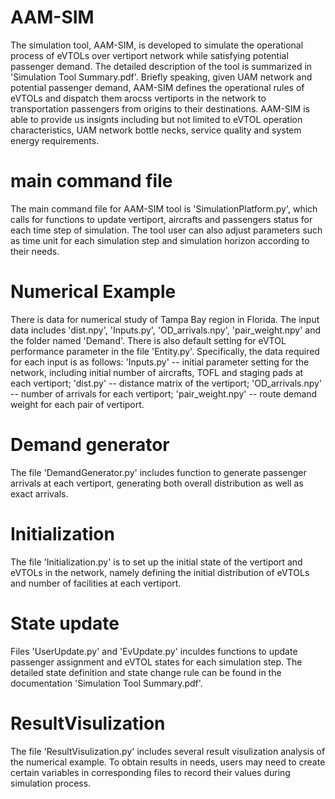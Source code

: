 # AAM-SIM
The simulation tool, AAM-SIM, is developed to simulate the operational process of eVTOLs over vertiport network while satisfying potential passenger demand. The detailed description of the tool is summarized in 'Simulation Tool Summary.pdf'. Briefly speaking, given UAM network and potential passenger demand, AAM-SIM defines the operational rules of eVTOLs and dispatch them arocss vertiports in the network to transportation passengers from origins to their destinations. AAM-SIM is able to provide us insignts including but not limited to eVTOL operation characteristics, UAM network bottle necks, service quality and system energy requirements. 

# main command file
The main command file for AAM-SIM tool is 'SimulationPlatform.py', which calls for functions to update vertiport, aircrafts and passengers status for each time step of simulation. The tool user can also adjust parameters such as time unit for each simulation step and simulation horizon according to their needs.

# Numerical Example
There is data for numerical study of Tampa Bay region in Florida. The input data includes 'dist.npy', 'Inputs.py', 'OD_arrivals.npy', 'pair_weight.npy' and the folder named 'Demand'. There is also default setting for eVTOL performance parameter in the file 'Entity.py'. Specifically, the data required for each input is as follows: 'Inputs.py' -- initial parameter setting for the network, including initial number of aircrafts, TOFL and staging pads at each vertiport;
'dist.py' -- distance matrix of the vertiport;
'OD_arrivals.npy' -- number of arrivals for each vertiport;
'pair_weight.npy' -- route demand weight for each pair of vertiport.

# Demand generator
The file 'DemandGenerator.py' includes function to generate passenger arrivals at each vertiport, generating both overall distribution as well as exact arrivals.

# Initialization
The file 'Initialization.py' is to set up the initial state of the vertiport and eVTOLs in the network, namely defining the initial distribution of eVTOLs and number of facilities at each vertiport.

# State update
Files 'UserUpdate.py' and 'EvUpdate.py' inculdes functions to update passenger assignment and eVTOL states for each simulation step. The detailed state definition and state change rule can be found in the documentation 'Simulation Tool Summary.pdf'.

# ResultVisulization
The file 'ResultVisulization.py' includes several result visulization analysis of the numerical example. To obtain results in needs, users may need to create certain variables in corresponding files to record their values during simulation process. 
